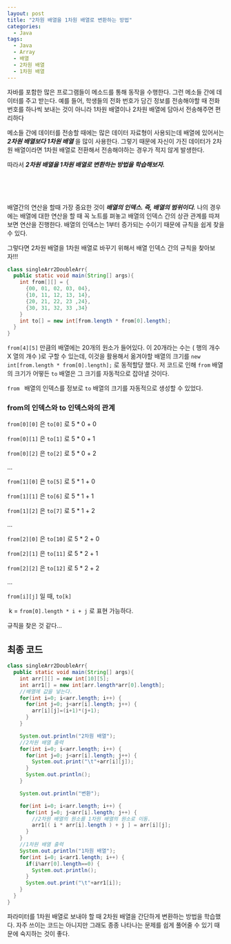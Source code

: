 ```yaml
---
layout: post
title: "2차원 배열을 1차원 배열로 변환하는 방법"
categories:
  - Java
tags:
  - Java
  - Array
  - 배열
  - 2차원 배열
  - 1차원 배열
---
```





자바를 포함한 많은 프로그램들이 메소드를 통해 동작을 수행한다. 그런 메소들 간에 데이터를 주고 받는다. 예를 들어, 학생들의 전화 번호가 담긴 정보를 전송해야할 때 전화 번호를 하나씩 보내는 것이 아니라 1차원 배열이나 2차원 배열에 담아서 전송해주면 편리하다

메소들 간에 데이터를 전송할 때에는 많은 데이터 자료형이 사용되는데 배열에 있어서는 ***2차원 배열보다 1차원 배열*** 을 많이 사용한다. 그렇기 때문에 자신이 가진 데이터가 2차원 배열이라면 1차원 배열로 전환해서 전송해야하는 경우가 적지 않게 발생한다.

따라서 ***2차원 배열을 1차원 배열로 변환하는 방법을 학습해보자.***



<br><br><br>



배열간의 연산을 할때 가장 중요한 것이 ***배열의 인덱스. 즉, 배열의 범위이다.*** 나의 경우에는 배열에 대한 연산을 할 때 꼭 노트를 펴놓고 배열의 인덱스 간의 상관 관계를 따져보면 연산을 진행한다. 배열의 인덱스는 1부터 증가되는 수이기 때문에 규칙을 쉽게 찾을 수 있다.



그렇다면 2차원 배열을 1차원 배열로 바꾸기 위해서 배열 인덱스 간의 규칙을 찾아보자!!!

```java
class singleArr2DoubleArr{
  public static void main(String[] args){
    int from[][] = {
      {00, 01, 02, 03, 04},
      {10, 11, 12, 13, 14},
      {20, 21, 22, 23 ,24},
      {30, 31, 32, 33 ,34}
    }
    int to[] = new int[from.length * from[0].length];
  }
}
```

```from[4][5]``` 만큼의 배열에는 20개의 원소가 들어있다. 이 20개라는 수는 ( 행의 개수 X 열의 개수 )로 구할 수 있는데, 이것을 활용해서 옮겨야할 배열의 크기를 ```new int[from.length * from[0].length];``` 로 동적할당 했다. 저 코드로 인해 ```from``` 배열의 크기가 어떻든 ```to``` 배열은 그 크기를 자동적으로 잡아낼 것이다.

```from ``` 배열의 인덱스를 정보로 ```to``` 배열의 크기를 자동적으로 생성할 수 있었다.





### from의 인덱스와 to 인덱스와의 관계

```from[0][0]``` 은 ```to[0]``` 로		5 * 0 + 0<br>

```from[0][1]``` 은 ```to[1]``` 로		5 * 0 + 1<br>

```from[0][2]``` 은 ```to[2]``` 로		5 * 0 + 2<br>

...

```from[1][0]``` 은 ```to[5]``` 로		5 * 1 + 0<br>

```from[1][1]``` 은 ```to[6]``` 로		5 * 1 + 1<br>

```from[1][2]``` 은 ```to[7]``` 로		5 * 1 + 2<br>

...

```from[2][0]``` 은 ```to[10]``` 로		5 * 2 + 0<br>

```from[2][1]``` 은 ```to[11]``` 로		5 * 2 + 1<br>

```from[2][2]``` 은 ```to[12]``` 로		5 * 2 + 2<br>

...

```from[i][j]``` 일 때, ```to[k]```

​	k = ```from[0].length * i + j``` 로 표현 가능하다.

규칙을 찾은 것 같다…

## 최종 코드

```java
class singleArr2DoubleArr{
  public static void main(String[] args){
    int arr[][] = new int[10][5];
    int arr1[] = new int[arr.length*arr[0].length];
	//배열에 값을 넣는다.
    for(int i=0; i<arr.length; i++) {
      for(int j=0; j<arr[i].length; j++) {
      	arr[i][j]=(i+1)*(j+1);
      }
    }

    System.out.println("2차원 배열");
    //2차원 배열 출력
    for(int i=0; i<arr.length; i++) {
      for(int j=0; j<arr[i].length; j++) {
      	System.out.print("\t"+arr[i][j]);
      }
      System.out.println();
    }

    System.out.println("변환");

    for(int i=0; i<arr.length; i++) {
      for(int j=0; j<arr[i].length; j++) {
        //2차원 배열의 원소를 1차원 배열의 원소로 이동.
      	arr1[( i * arr[i].length ) + j ] = arr[i][j];
      }
    }
	//1차원 배열 출력
    System.out.println("1차원 배열");
    for(int i=0; i<arr1.length; i++) {
      if(i%arr[0].length==0) {
      	System.out.println();
      }
      System.out.print("\t"+arr1[i]);
	}
  }
}
```





파라미터를 1차원 배열로 보내야 할 때 2차원 배열을 간단하게 변환하는 방법을 학습했다. 자주 쓰이는 코드는 아니지만 그래도 종종 나타나는 문제를 쉽게 풀어줄 수 있기 때문에 숙지하는 것이 좋다.
